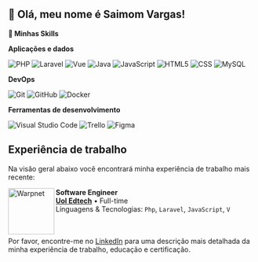 ## 💜 Olá, meu nome é Saimom Vargas!

**🚀 Minhas Skills**

**Aplicações e dados**

![PHP](https://img.shields.io/badge/-Php-333333?style=flat&logo=php)
![Laravel](https://img.shields.io/badge/-Laravel-333333?style=flat&logo=Laravel)
![Vue](https://img.shields.io/badge/-Vue-333333?style=flat&logo=VueJs)
![Java](https://img.shields.io/badge/-Java-333333?style=flat&logo=java)
![JavaScript](https://img.shields.io/badge/-JavaScript-333333?style=flat&logo=javascript)
![HTML5](https://img.shields.io/badge/-HTML5-333333?style=flat&logo=HTML5)
![CSS](https://img.shields.io/badge/-CSS-333333?style=flat&logo=CSS3&logoColor=1572B6)
![MySQL](https://img.shields.io/badge/-MySQL-333333?style=flat&logo=mysql)

**DevOps**

![Git](https://img.shields.io/badge/-Git-333333?style=flat&logo=git)
![GitHub](https://img.shields.io/badge/-GitHub-333333?style=flat&logo=github)
![Docker](https://img.shields.io/badge/-Docker-333333?style=flat&logo=docker)

**Ferramentas de desenvolvimento**

![Visual Studio Code](https://img.shields.io/badge/-Visual%20Studio%20Code-333333?style=flat&logo=visual-studio-code&logoColor=007ACC)
![Trello](https://img.shields.io/badge/-Trello-333333?style=flat&logo=trello&logoColor=007ACC)
![Figma](https://img.shields.io/badge/-Figma-333333?style=flat&logo=figma&logoColor=007ACC)

## Experiência de trabalho

Na visão geral abaixo você encontrará minha experiência de trabalho mais recente:

[<img align="left" height="94px" width="94px" alt="Warpnet" src="https://media.licdn.com/dms/image/D4D0BAQGckYtvt6g2vw/company-logo_200_200/0/1710964963013/uoledtech_para_empresas_logo?e=2147483647&v=beta&t=W0UbIu1iKxDBq2pYQeXCAeaxLgyfdjew6wQoYL6_VMo"/>](https://uoledtech.com.br)

**Software Engineer** \
[**Uol Edtech**](https://uoledtech.com.br) • Full-time \
Linguagens & Tecnologias: `Php`, `Laravel`, `JavaScript`, `V`\
<br/>
<br/>

Por favor, encontre-me no [LinkedIn](https://www.linkedin.com/in/iuricode/) para uma descrição mais detalhada da minha experiência de trabalho, educação e certificação.
